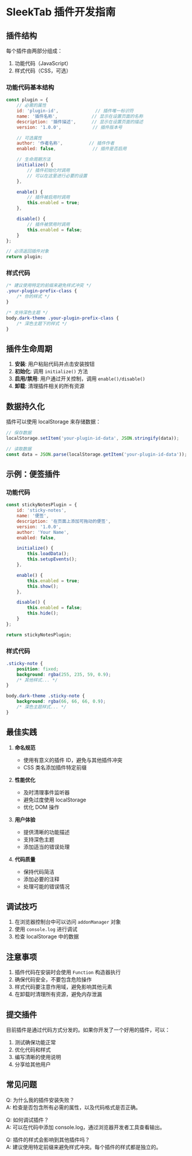 # SleekTab 插件开发指南

## 插件结构

每个插件由两部分组成：
1. 功能代码（JavaScript）
2. 样式代码（CSS，可选）

### 功能代码基本结构

```javascript
const plugin = {
    // 必需的属性
    id: 'plugin-id',              // 插件唯一标识符
    name: '插件名称',             // 显示在设置页面的名称
    description: '插件描述',      // 显示在设置页面的描述
    version: '1.0.0',            // 插件版本号

    // 可选属性
    author: '作者名称',          // 插件作者
    enabled: false,              // 插件是否启用

    // 生命周期方法
    initialize() {
        // 插件初始化时调用
        // 可以在这里进行必要的设置
    },

    enable() {
        // 插件被启用时调用
        this.enabled = true;
    },

    disable() {
        // 插件被禁用时调用
        this.enabled = false;
    }
};

// 必须返回插件对象
return plugin;
```

### 样式代码

```css
/* 建议使用特定的前缀来避免样式冲突 */
.your-plugin-prefix-class {
    /* 你的样式 */
}

/* 支持深色主题 */
body.dark-theme .your-plugin-prefix-class {
    /* 深色主题下的样式 */
}
```

## 插件生命周期

1. **安装**: 用户粘贴代码并点击安装按钮
2. **初始化**: 调用 `initialize()` 方法
3. **启用/禁用**: 用户通过开关控制，调用 `enable()/disable()`
4. **卸载**: 清理插件相关的所有资源

## 数据持久化

插件可以使用 localStorage 来存储数据：

```javascript
// 保存数据
localStorage.setItem('your-plugin-id-data', JSON.stringify(data));

// 读取数据
const data = JSON.parse(localStorage.getItem('your-plugin-id-data'));
```

## 示例：便签插件

### 功能代码
```javascript
const stickyNotesPlugin = {
    id: 'sticky-notes',
    name: '便签',
    description: '在页面上添加可拖动的便签',
    version: '1.0.0',
    author: 'Your Name',
    enabled: false,

    initialize() {
        this.loadData();
        this.setupEvents();
    },

    enable() {
        this.enabled = true;
        this.show();
    },

    disable() {
        this.enabled = false;
        this.hide();
    }
};

return stickyNotesPlugin;
```

### 样式代码
```css
.sticky-note {
    position: fixed;
    background: rgba(255, 235, 59, 0.9);
    /* 其他样式... */
}

body.dark-theme .sticky-note {
    background: rgba(66, 66, 66, 0.9);
    /* 深色主题样式... */
}
```

## 最佳实践

1. **命名规范**
   - 使用有意义的插件 ID，避免与其他插件冲突
   - CSS 类名添加插件特定前缀

2. **性能优化**
   - 及时清理事件监听器
   - 避免过度使用 localStorage
   - 优化 DOM 操作

3. **用户体验**
   - 提供清晰的功能描述
   - 支持深色主题
   - 添加适当的错误处理

4. **代码质量**
   - 保持代码简洁
   - 添加必要的注释
   - 处理可能的错误情况

## 调试技巧

1. 在浏览器控制台中可以访问 `addonManager` 对象
2. 使用 `console.log` 进行调试
3. 检查 localStorage 中的数据

## 注意事项

1. 插件代码在安装时会使用 `Function` 构造器执行
2. 确保代码安全，不要包含危险操作
3. 样式代码要注意作用域，避免影响其他元素
4. 在卸载时清理所有资源，避免内存泄漏

## 提交插件

目前插件是通过代码方式分发的。如果你开发了一个好用的插件，可以：

1. 测试确保功能正常
2. 优化代码和样式
3. 编写清晰的使用说明
4. 分享给其他用户

## 常见问题

Q: 为什么我的插件安装失败？  
A: 检查是否包含所有必需的属性，以及代码格式是否正确。

Q: 如何调试插件？  
A: 可以在代码中添加 console.log，通过浏览器开发者工具查看输出。

Q: 插件的样式会影响到其他插件吗？  
A: 建议使用特定前缀来避免样式冲突。每个插件的样式都是独立的。 